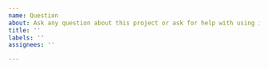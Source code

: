 ```yaml
---
name: Question
about: Ask any question about this project or ask for help with using it
title: ''
labels: ''
assignees: ''

---
```



